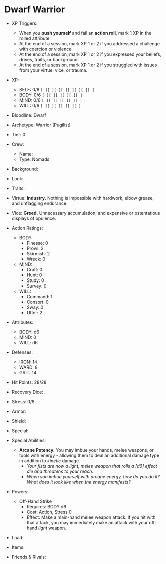 # Dwarf Warrior

- XP Triggers:
    - When you **push yourself** and fail an **action roll**, mark 1 XP in the rolled attribute.
    - At the end of a session, mark XP 1 or 2 if you addressed a challenge with coercion or violence.
    - At the end of a session, mark XP 1 or 2 if you expressed your beliefs, drives, traits, or background.
    - At the end of a session, mark XP 1 or 2 if you struggled with issues from your virtue, vice, or trauma.
- XP:
    - SELF: 0/8 `[ ][ ][ ][ ][ ][ ][ ][ ]`
    - BODY: 0/6 `[ ][ ][ ][ ][ ][ ]`
    - MIND: 0/6 `[ ][ ][ ][ ][ ][ ]`
    - WILL: 0/6 `[ ][ ][ ][ ][ ][ ]`

- Bloodline: Dwarf
- Archetype: Warrior (Pugilist)
- Tier: 0
- Crew:
    - Name:
    - Type: Nomads
- Background:
- Look:
- Traits:
- Virtue: **Industry.** Nothing is impossible with hardwork, elbow grease, and unflagging endurance.
- Vice: **Greed.** Unnecessary accumulation; and expensive or ostentatious displays of opulence.

- Action Ratings:
    - BODY:
        - Finesse: 0
        - Prowl: 2
        - Skirmish: 2
        - Wreck: 0
    - MIND:
        - Craft: 0
        - Hunt: 0
        - Study: 0
        - Survey: 0
    - WILL:
        - Command: 1
        - Consort: 0
        - Sway: 0
        - Utter: 2
- Attributes:
    - BODY: d6
    - MIND: 0
    - WILL: d6
- Defenses:
    - IRON: 14
    - WARD: 8
    - GRIT: 14

- Hit Points: 28/28
- Recovery Dice:
- Stress: 0/8
- Armor:
- Shield:
- Special:

- Special Abilities:
    - **Arcane Potency.** You may imbue your hands, melee weapons, or tools with energy - allowing them to deal an additional damage type in addition to *kinetic* damage.
        - *Your fists are now a light, melee weapon that rolls a [d6] effect die and threatens to your reach.*
        - *When you imbue yourself with arcane energy, how do you do it? What does it look like when the energy manifests?*
- Powers:
    - Off-Hand Strike
        - Requires: BODY d6
        - Cost: Action, Stress 0
        - Effect: Make a main-hand melee weapon attack. If you hit with that attack, you may immediately make an attack with your off-hand *light* weapon.
- Load:
- Items:
- Friends & Rivals:
